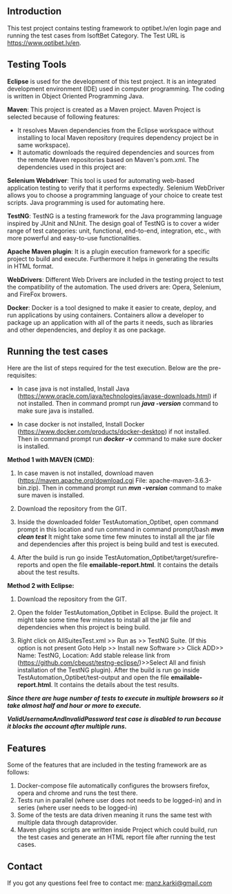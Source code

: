 ## Introduction
This test project contains testing framework to optibet.lv/en login page and running the test cases from IsoftBet Category. The Test URL is https://www.optibet.lv/en.

## Testing Tools
**Eclipse** is used for the development of this test project. It is an integrated development environment (IDE) used in computer programming. The coding is written in Object Oriented Programming Java.

**Maven**: This project is created as a Maven project. Maven Project is selected because of following features:
- It resolves Maven dependencies from the Eclipse workspace without installing to local Maven repository (requires dependency project be in same workspace).
- It automatic downloads the required dependencies and sources from the remote Maven repositories based on Maven's pom.xml. The dependencies used in this project are:

**Selenium Webdriver**: This tool is used for automating web-based application testing to verify that it performs expectedly. Selenium WebDriver allows you to choose a programming language of your choice to create test scripts. Java programming is used for automating here.

**TestNG**: TestNG is a testing framework for the Java programming language inspired by JUnit and NUnit. The design goal of TestNG is to cover a wider range of test categories: unit, functional, end-to-end, integration, etc., with more powerful and easy-to-use functionalities.

**Apache Maven plugin**: It is a plugin execution framework for a specific project to build and execute. Furthermore it helps in generating the results in HTML format.

**WebDrivers**: Different Web Drivers are included in the testing project to test the compatibility of the automation. The used drivers are: Opera, Selenium, and FireFox browers.

**Docker**: Docker is a tool designed to make it easier to create, deploy, and run applications by using containers. Containers allow a developer to package up an application with all of the parts it needs, such as libraries and other dependencies, and deploy it as one package.

## Running the test cases
Here are the list of steps required for the test execution. Below are the pre-requisites:

- In case java is not installed, Install Java (https://www.oracle.com/java/technologies/javase-downloads.html) if not installed. Then in command prompt run 
***java -version*** 
command to make sure java is installed.

- In case docker is not installed, Install Docker (https://www.docker.com/products/docker-desktop) if not installed. Then in command prompt run 
***docker -v*** 
command to make sure docker is installed.


**Method 1 with MAVEN (CMD)**:
1. In case maven is not installed, download maven (https://maven.apache.org/download.cgi File: apache-maven-3.6.3-bin.zip). Then in command prompt run 
***mvn -version*** 
command to make sure maven is installed.

2. Download the repository from the GIT.

3. Inside the downloaded folder TestAutomation_Optibet, open command prompt in this location  and run command in command prompt/bash
***mvn clean test*** 
It might take some time few minutes to install all the jar file and dependencies after this project is being build and test is executed. 

4. After the build is run go inside TestAutomation_Optibet/target/surefire-reports and open the file **emailable-report.html**. It contains the details about the test results.

**Method 2 with Eclipse:**
1. Download the repository from the GIT.

2. Open the folder TestAutomation_Optibet in Eclipse. Build the project. It might take some time few minutes to install all the jar file and dependencies when this project is being build.

3. Right click on AllSuitesTest.xml >> Run as >> TestNG Suite. (If this option is not present Goto Help >> Install new Software >> Click ADD>> Name: TestNG, Location: Add stable release link from (https://github.com/cbeust/testng-eclipse/)>>Select All and finish installation of the TestNG plugin). After the build is run go inside TestAutomation_Optibet/test-output and open the file **emailable-report.html**. It contains the details about the test results.

***Since there are huge number of tests to execute in multiple browsers so it take almost half and hour or more to execute.***

***ValidUsernameAndInvalidPassword test case is disabled to run because it blocks the account after multiple runs.***


## Features
Some of the features that are included in the testing framework are as follows:
1. Docker-compose file automatically configures the browsers firefox, opera and chrome and runs the test there.
2. Tests run in parallel (where user does not needs to be logged-in) and in series (where user needs to be logged-in)
3. Some of the tests are data driven meaning it runs the same test with multiple data through dataprovider.
4. Maven plugins scripts are written inside Project which could build, run the test cases and generate an HTML report file after running the test cases.

## Contact
If you got any questions feel free to contact me: manz.karki@gmail.com